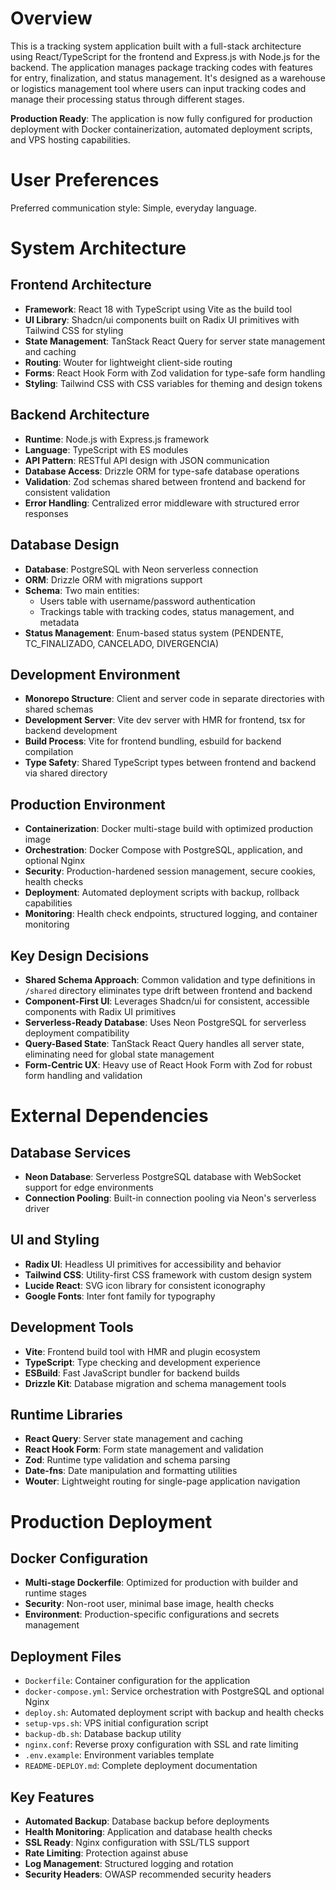 # Overview

This is a tracking system application built with a full-stack architecture using React/TypeScript for the frontend and Express.js with Node.js for the backend. The application manages package tracking codes with features for entry, finalization, and status management. It's designed as a warehouse or logistics management tool where users can input tracking codes and manage their processing status through different stages.

**Production Ready**: The application is now fully configured for production deployment with Docker containerization, automated deployment scripts, and VPS hosting capabilities.

# User Preferences

Preferred communication style: Simple, everyday language.

# System Architecture

## Frontend Architecture
- **Framework**: React 18 with TypeScript using Vite as the build tool
- **UI Library**: Shadcn/ui components built on Radix UI primitives with Tailwind CSS for styling
- **State Management**: TanStack React Query for server state management and caching
- **Routing**: Wouter for lightweight client-side routing
- **Forms**: React Hook Form with Zod validation for type-safe form handling
- **Styling**: Tailwind CSS with CSS variables for theming and design tokens

## Backend Architecture
- **Runtime**: Node.js with Express.js framework
- **Language**: TypeScript with ES modules
- **API Pattern**: RESTful API design with JSON communication
- **Database Access**: Drizzle ORM for type-safe database operations
- **Validation**: Zod schemas shared between frontend and backend for consistent validation
- **Error Handling**: Centralized error middleware with structured error responses

## Database Design
- **Database**: PostgreSQL with Neon serverless connection
- **ORM**: Drizzle ORM with migrations support
- **Schema**: Two main entities:
  - Users table with username/password authentication
  - Trackings table with tracking codes, status management, and metadata
- **Status Management**: Enum-based status system (PENDENTE, TC_FINALIZADO, CANCELADO, DIVERGENCIA)

## Development Environment
- **Monorepo Structure**: Client and server code in separate directories with shared schemas
- **Development Server**: Vite dev server with HMR for frontend, tsx for backend development
- **Build Process**: Vite for frontend bundling, esbuild for backend compilation
- **Type Safety**: Shared TypeScript types between frontend and backend via shared directory

## Production Environment
- **Containerization**: Docker multi-stage build with optimized production image
- **Orchestration**: Docker Compose with PostgreSQL, application, and optional Nginx
- **Security**: Production-hardened session management, secure cookies, health checks
- **Deployment**: Automated deployment scripts with backup, rollback capabilities
- **Monitoring**: Health check endpoints, structured logging, and container monitoring

## Key Design Decisions
- **Shared Schema Approach**: Common validation and type definitions in `/shared` directory eliminates type drift between frontend and backend
- **Component-First UI**: Leverages Shadcn/ui for consistent, accessible components with Radix UI primitives
- **Serverless-Ready Database**: Uses Neon PostgreSQL for serverless deployment compatibility
- **Query-Based State**: TanStack React Query handles all server state, eliminating need for global state management
- **Form-Centric UX**: Heavy use of React Hook Form with Zod for robust form handling and validation

# External Dependencies

## Database Services
- **Neon Database**: Serverless PostgreSQL database with WebSocket support for edge environments
- **Connection Pooling**: Built-in connection pooling via Neon's serverless driver

## UI and Styling
- **Radix UI**: Headless UI primitives for accessibility and behavior
- **Tailwind CSS**: Utility-first CSS framework with custom design system
- **Lucide React**: SVG icon library for consistent iconography
- **Google Fonts**: Inter font family for typography

## Development Tools
- **Vite**: Frontend build tool with HMR and plugin ecosystem
- **TypeScript**: Type checking and development experience
- **ESBuild**: Fast JavaScript bundler for backend builds
- **Drizzle Kit**: Database migration and schema management tools

## Runtime Libraries
- **React Query**: Server state management and caching
- **React Hook Form**: Form state management and validation
- **Zod**: Runtime type validation and schema parsing
- **Date-fns**: Date manipulation and formatting utilities
- **Wouter**: Lightweight routing for single-page application navigation

# Production Deployment

## Docker Configuration
- **Multi-stage Dockerfile**: Optimized for production with builder and runtime stages
- **Security**: Non-root user, minimal base image, health checks
- **Environment**: Production-specific configurations and secrets management

## Deployment Files
- `Dockerfile`: Container configuration for the application
- `docker-compose.yml`: Service orchestration with PostgreSQL and optional Nginx
- `deploy.sh`: Automated deployment script with backup and health checks
- `setup-vps.sh`: VPS initial configuration script
- `backup-db.sh`: Database backup utility
- `nginx.conf`: Reverse proxy configuration with SSL and rate limiting
- `.env.example`: Environment variables template
- `README-DEPLOY.md`: Complete deployment documentation

## Key Features
- **Automated Backup**: Database backup before deployments
- **Health Monitoring**: Application and database health checks
- **SSL Ready**: Nginx configuration with SSL/TLS support
- **Rate Limiting**: Protection against abuse
- **Log Management**: Structured logging and rotation
- **Security Headers**: OWASP recommended security headers